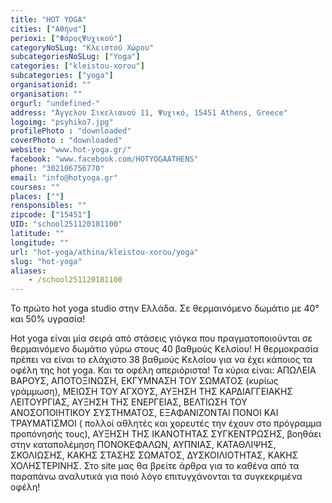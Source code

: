 ```yaml
---
title: "HOT YOGA"
cities: ["Αθήνα"]
perioxi: ["ΦάροςΨυχικού"]
categoryNoSLug: "Κλειστού Χώρου"
subcategoriesNoSLug: ["Yoga"]
categories: ["kleistou-xorou"]
subcategories: ["yoga"]
organisationid: ""
organisation: ""
orgurl: "undefined-"
address: "Άγγελου Σικελιανού 11, Ψυχικό, 15451 Athens, Greece"
logoimg: "psyhiko7.jpg"
profilePhoto : "downloaded"
coverPhoto : "downloaded"
website: "www.hot-yoga.gr/"
facebook: "www.facebook.com/HOTYOGAATHENS"
phone: "302106756770"
email: "info@hotyoga.gr"
courses: ""
places: [""]
rensponsibles: ""
zipcode: ["15451"]
UID: "school251120181100"
latitude: ""
longitude: ""
url: "hot-yoga/athina/kleistou-xorou/yoga"
slug: "hot-yoga"
aliases:
    - /school251120181100
---
```



Το πρώτο hot yoga studio στην Ελλάδα. Σε θερμαινόμενο δωμάτιο με 40° και 50% υγρασία!

Hot yoga είναι μία σειρά από στάσεις γιόγκα που πραγματοποιούνται σε θερμαινόμενο δωμάτιο γύρω στους 40 βαθμούς Κελσίου! Η θερμοκρασία πρέπει να είναι το ελάχιστο 38 βαθμούς Κελσίου για να έχει κάποιος τα οφέλη της hot yoga. Και τα οφέλη απεριόριστα! Τα κύρια είναι: ΑΠΩΛΕΙΑ ΒΑΡΟΥΣ, ΑΠΟΤΟΞΙΝΩΣΗ, ΕΚΓΥΜΝΑΣΗ ΤΟΥ ΣΩΜΑΤΟΣ (κυρίως γράμμωση), ΜΕΙΩΣΗ ΤΟΥ ΑΓΧΟΥΣ, ΑΥΞΗΣΗ ΤΗΣ ΚΑΡΔΙΑΓΓΕΙΑΚΗΣ ΛΕΙΤΟΥΡΓΙΑΣ, ΑΥΞΗΣΗ ΤΗΣ ΕΝΕΡΓΕΙΑΣ, ΒΕΛΤΙΩΣΗ ΤΟΥ ΑΝΟΣΟΠΟΙΗΤΙΚΟΥ ΣΥΣΤΗΜΑΤΟΣ, ΕΞΑΦΑΝΙΖΟΝΤΑΙ ΠΟΝΟΙ ΚΑΙ ΤΡΑΥΜΑΤΙΣΜΟΙ ( πολλοί αθλητές και χορευτές την έχουν στο πρόγραμμα προπόνησής τους), ΑΥΞΗΣΗ ΤΗΣ ΙΚΑΝΟΤΗΤΑΣ ΣΥΓΚΕΝΤΡΩΣΗΣ, βοηθάει στην καταπολέμηση ΠΟΝΟΚΕΦΑΛΩΝ, ΑΥΠΝΙΑΣ, ΚΑΤΑΘΛΙΨΗΣ, ΣΚΟΛΙΩΣΗΣ, ΚΑΚΗΣ ΣΤΑΣΗΣ ΣΩΜΑΤΟΣ, ΔΥΣΚΟΙΛΙΟΤΗΤΑΣ, ΚΑΚΗΣ ΧΟΛΗΣΤΕΡΙΝΗΣ. Στο site μας θα βρείτε άρθρα για το καθένα από τα παραπάνω αναλυτικά για ποιό λόγο επιτυγχάνονται τα συγκεκριμένα οφέλη!